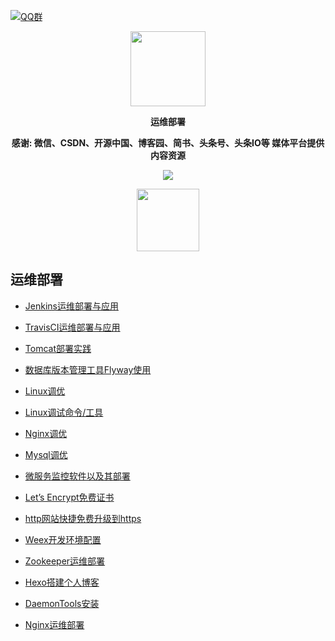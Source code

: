 [![QQ群](https://img.shields.io/badge/公众号-小猿刷题-red.svg)](//shang.qq.com/wpa/qunwpa?idkey=bc73f12268da5c5eafcfc91f0dd05eb7fed033420921ef7bf4eca316deb7e12)

<p align="center">
   <img src="https://timgsa.baidu.com/timg?image&quality=80&size=b9999_10000&sec=1567072905503&di=058dd45bf8de45b81703b703d915acfc&imgtype=0&src=http%3A%2F%2Fn.sinaimg.cn%2Fsinacn%2Fw462h336%2F20180301%2F3f38-fwnpcns6226738.jpg" height="120">
</p>

<p align="center">
   <strong>运维部署</strong>
</p>

<p align="center">
   <strong>感谢: 微信、CSDN、开源中国、博客园、简书、头条号、头条IO等 媒体平台提供内容资源</strong>
</p>

<p align="center">
   <a target="_blank" href="https://github.com/P-P-X/awesome-collector">
       <img src="https://img.shields.io/github/stars/P-P-X/awesome-collector.svg?style=social&label=Stars"></img>
   </a>
</p>	
 
<p align="center">
   <img src="https://i.loli.net/2019/12/18/ARJloEjadv7pDiH.jpg" height="100">
</p>  

## 运维部署

- [Jenkins运维部署与应用](https://blog.waterstrong.me/jenkins-by-step/)

- [TravisCI运维部署与应用](https://blog.waterstrong.me/travisci-by-step/)

- [Tomcat部署实践](https://xulizhao.com/blog/tomcat/)

- [数据库版本管理工具Flyway使用](https://blog.waterstrong.me/flyway-in-practice/)

- [Linux调优](https://xulizhao.com/blog/linux-tuning/)

- [Linux调试命令/工具](https://xulizhao.com/blog/linux-debug-command/)

- [Nginx调优](https://xulizhao.com/blog/nginx-tuning/)

- [Mysql调优](https://xulizhao.com/blog/mysql-tuning/)

- [微服务监控软件以及其部署](https://blog.tengshe789.tech/2019/02/15/%E5%88%86%E4%BA%AB%E4%B8%80%E4%B8%8B%E5%BE%AE%E6%9C%8D%E5%8A%A1%E7%9B%91%E6%8E%A7%E8%BD%AF%E4%BB%B6%E4%BB%A5%E5%8F%8A%E5%85%B6%E9%83%A8%E7%BD%B2/)

- [Let’s Encrypt免费证书](https://www.hi-linux.com/posts/6968.html)

- [http网站快捷免费升级到https](https://www.jianshu.com/p/3f6a39064f7d)

- [Weex开发环境配置](http://tech.huntswork.com/2017/01/10/%E5%BA%94%E7%94%A8%E5%AE%9E%E8%B7%B5/%E8%BF%90%E7%BB%B4%E9%83%A8%E7%BD%B2/%E8%BF%90%E7%BB%B4%E9%85%8D%E7%BD%AE-Weex/)

- [Zookeeper运维部署](http://tech.huntswork.com/2016/07/17/%E5%BA%94%E7%94%A8%E5%AE%9E%E8%B7%B5/%E8%BF%90%E7%BB%B4%E9%83%A8%E7%BD%B2/%E8%BF%90%E7%BB%B4%E9%85%8D%E7%BD%AE-Zookeeper/)

- [Hexo搭建个人博客](http://tech.huntswork.com/2015/04/10/%E5%BA%94%E7%94%A8%E5%AE%9E%E8%B7%B5/%E8%BF%90%E7%BB%B4%E9%83%A8%E7%BD%B2/%E8%BF%90%E7%BB%B4%E9%85%8D%E7%BD%AE-%E9%80%9A%E7%94%A8%E4%B8%AD%E9%97%B4%E4%BB%B6/)

- [DaemonTools安装](http://tech.huntswork.com/2015/04/10/%E5%BA%94%E7%94%A8%E5%AE%9E%E8%B7%B5/%E8%BF%90%E7%BB%B4%E9%83%A8%E7%BD%B2/%E8%BF%90%E7%BB%B4%E9%85%8D%E7%BD%AE-%E9%80%9A%E7%94%A8%E4%B8%AD%E9%97%B4%E4%BB%B6/)

- [Nginx运维部署](http://tech.huntswork.com/2015/04/10/%E5%BA%94%E7%94%A8%E5%AE%9E%E8%B7%B5/%E8%BF%90%E7%BB%B4%E9%83%A8%E7%BD%B2/%E8%BF%90%E7%BB%B4%E9%85%8D%E7%BD%AE-%E9%80%9A%E7%94%A8%E4%B8%AD%E9%97%B4%E4%BB%B6/)
